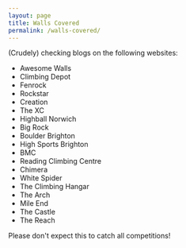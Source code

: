 ```yaml
---
layout: page
title: Walls Covered
permalink: /walls-covered/
---
```


(Crudely) checking blogs on the following websites:

- Awesome Walls
- Climbing Depot
- Fenrock
- Rockstar
- Creation
- The XC
- Highball Norwich
- Big Rock
- Boulder Brighton
- High Sports Brighton
- BMC
- Reading Climbing Centre
- Chimera
- White Spider
- The Climbing Hangar
- The Arch
- Mile End
- The Castle
- The Reach

Please don't expect this to catch all competitions!
